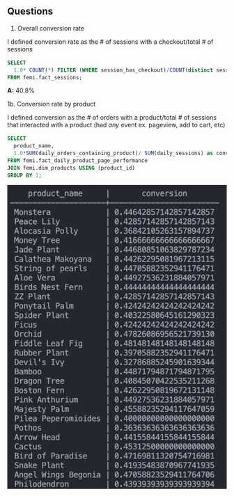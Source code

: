 ## Questions 

1. Overall conversion rate 

I defined conversion rate as the # of sessions with a checkout/total # of sessions 

``` sql
SELECT 
  1.0* COUNT(*) FILTER (WHERE session_has_checkout)/COUNT(distinct session_id) as conversion_rate
FROM femi.fact_sessions;
```

**A:** 40.8%


1b. Conversion rate by product

I defined conversion as the # of orders with a product/total # of sessions that interacted with a product (had _any_ event ex. pageview, add to cart, etc)

```sql
SELECT 
  product_name, 
  1.0*SUM(daily_orders_containing_product)/ SUM(daily_sessions) as conversion
FROM femi.fact_daily_product_page_performance
JOIN femi.dim_products USING (product_id)
GROUP BY 1;
```

![](/dbt-greenery/imgs/product_performance.png)